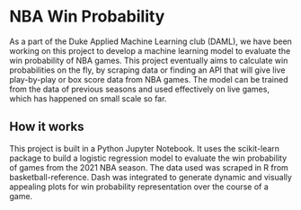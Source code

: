# NBA Win Probability
As a part of the Duke Applied Machine Learning club (DAML), we have been working on this project to develop a machine learning model to evaluate the win probability of NBA games. This project eventually aims to calculate win probabilities on the fly, by scraping data or finding an API that will give live play-by-play or box score data from NBA games. The model can be trained from the data of previous seasons and used effectively on live games, which has happened on small scale so far.

## How it works
This project is built in a Python Jupyter Notebook. It uses the scikit-learn package to build a logistic regression model to evaluate the win probability of games from the 2021 NBA season. The data used was scraped in R from basketball-reference. Dash was integrated to generate dynamic and visually appealing plots for win probability representation over the course of a game.
